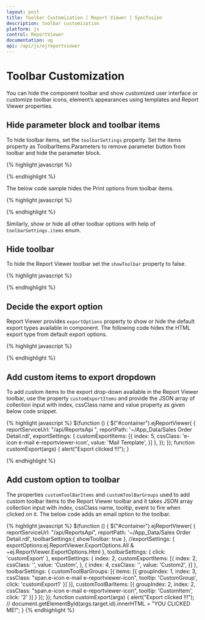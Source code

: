 ```yaml
---
layout: post
title: Toolbar Customization | Report Viewer | Syncfusion
description: toolbar customization
platform: js
control: ReportViewer
documentation: ug
api: /api/js/ejreportviewer
---
```


# Toolbar Customization

You can hide the component toolbar and show customized user interface or customize toolbar icons, element’s appearances using templates and Report Viewer properties. 

## Hide parameter block and toolbar items
To hide toolbar items, set the `toolbarSettings` property. Set the items property as ToolbarItems.Parameters to remove parameter button from toolbar and hide the parameter block. 

{% highlight javascript %}
        <script type="text/javascript">
            $(function () {
                $("#viewer").ejReportViewer({
                    toolbarSettings: {
                        items: ej.ReportViewer.ToolbarItems.All & ~ej.ReportViewer.ToolbarItems.Parameters
                    }
                });
            });
        </script>

{% endhighlight %}

The below code sample hides the Print options from toolbar items.

{% highlight javascript %}
        <script type="text/javascript">
            $(function () {
                $("#viewer").ejReportViewer({
                    toolbarSettings: {
                        items: ej.ReportViewer.ToolbarItems.All & ~ej.ReportViewer.ToolbarItems.Print
                    }
                });
            });
        </script>


{% endhighlight %}

Similarly, show or hide all other toolbar options with help of `toolbarSettings.items` enum.

## Hide toolbar
To hide the Report Viewer toolbar set the `showToolbar` property to false.

{% highlight javascript %}
    <script type="text/javascript">
        .....
        $(function () {
            $("#container").ejReportViewer(
                {
                    reportServiceUrl: "/api/ReportsApi",
                    reportPath: '~/App_Data/Sales Order Detail.rdl',
                    toolbarSettings:{ showToolbar: true },
                });
        });
    </script>

{% endhighlight %}

## Decide the export option
Report Viewer provides `exportOptions` property to show or hide the default export types available in component. The following code hides the HTML export type from default export options. 

{% highlight javascript %}
    <script type="text/javascript">
        ....
        $(function () {
            $("#container").ejReportViewer(
                {
                    reportServiceUrl: "/api/ReportsApi ",
                    reportPath: '~/App_Data/Sales Order Detail.rdl',
                    exportSettings: { exportOptions:ej.ReportViewer.ExportOptions.All & ~ej.ReportViewer.ExportOptions.Html }
                });
        });
    </script>

{% endhighlight %}

## Add custom items to export dropdown
To add custom items to the export drop-down available in the Report Viewer toolbar, use the property `customExportItems` and provide the JSON array of collection input with index, cssClass name and value property as given below code snippet.

{% highlight javascript %}
            $(function () {
            $("#container").ejReportViewer(
                {
                    reportServiceUrl: "/api/ReportsApi ",
                    reportPath: '~/App_Data/Sales Order Detail.rdl',
                    exportSettings: {
                        customExportItems: [{
                            index: 5,
                            cssClass: 'e-icon e-mail e-reportviewer-icon',
                            value: 'Mail Template',
                        }]
                    },
                });
        });
        function customExport(args) {
            alert("Export clicked !!!");
        }

{% endhighlight %}

## Add custom option to toolbar
The properties `customToolBarItems` and `customToolBarGroups` used to add custom toolbar items to the Report Viewer toolbar and it takes JSON array collection input with index, cssClass name, tooltip, event to fire when clicked on it. The below code adds an email option to the toolbar.

{% highlight javascript %}
            $(function () {
            $("#container").ejReportViewer(
                {
                    reportServiceUrl: "/api/ReportsApi",
                    reportPath: '~/App_Data/Sales Order Detail.rdl',
                    toolbarSettings:{ showToolbar: true },
                    //exportSettings: { exportOptions:ej.ReportViewer.ExportOptions.All & ~ej.ReportViewer.ExportOptions.Html },
                    toolbarSettings: { click: 'customExport' },
                    exportSettings: {
                        index: 2,
                        customExportItems: [{
                            index: 2,
                            cssClass: '',
                            value: 'Custom',
                        },
                        {
                            index: 4,
                            cssClass: '',
                            value: 'Custom2',
                        }]
                    },
                    toolbarSettings: {
                        customToolBarGroups: [{
                            items: [{
                                groupIndex: 1,
                                index: 3,
                                cssClass: "span.e-icon e-mail e-reportviewer-icon",
                                tooltip: 'CustomGroup',
                                click: 'customExport1'
                            }]
                        }],
                        customToolBarItems: [{
                            groupIndex: 2,
                            index: 2,
                            cssClass: "span.e-icon e-mail e-reportviewer-icon",
                            tooltip: 'CustomItem',
                            click: '2'
                        }]
                    }
                });
        });
        function customExport(args) {
            alert("Export clicked !!!");
            // document.getElementById(args.target.id).innerHTML = "YOU CLICKED ME!";
        }
{% endhighlight %}